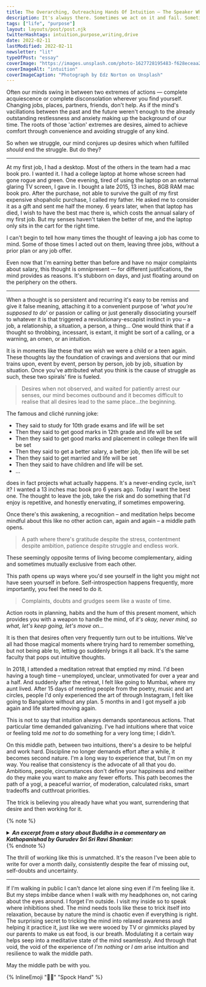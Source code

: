 ```yaml
---
title: The Overarching, Outreaching Hands Of Intuition — The Speaker Who Summons A Middle Path
description: It's always there. Sometimes we act on it and fail. Sometimes we are afraid. Sometimes we don't know if that is it. What is it?
tags: ["life", "purpose"]
layout: layouts/post/post.njk
twitterHashtags: intuition,purpose,writing,drive
date: 2022-02-11
lastModified: 2022-02-11
newsletter: "lit"
typeOfPost: "essay"
coverImage: "https://images.unsplash.com/photo-1627728195483-f628eceaa21c?ixlib=rb-1.2.1&ixid=MnwxMjA3fDB8MHxwaG90by1wYWdlfHx8fGVufDB8fHx8&auto=format&fit=crop&w=1374&q=80"
coverImageAlt: "intuition"
coverImageCaption: "Photograph by Edz Norton on Unsplash"
---
```


Often our minds swing in between two extremes of actions — complete acquiescence or complete disconsolation wherever you find yourself. Changing jobs, places, partners, friends, don't help. As if the mind's vacillations between the past and the future weren't enough to the already outstanding restlessness and anxiety making up the background of our time. The roots of those 'action' extremes are desires, aimed to achieve comfort through convenience and avoiding struggle of any kind.

So when we struggle, our mind conjures up desires which when fulfilled _should_ end the struggle. But do they?

---

At my first job, I had a desktop. Most of the others in the team had a mac book pro. I wanted it. I had a college laptop at home whose screen had gone rogue and green. One evening, tired of using the laptop on an external glaring TV screen, I gave in. I bought a late 2015, 13 inches, 8GB RAM mac book pro. After the purchase, not able to survive the guilt of my first expensive shopaholic purchase, I called my father. He asked me to consider it as a gift and sent me half the money. 6 years later, when that laptop has died, I wish to have the best mac there is, which costs the annual salary of my first job. But my senses haven't taken the better of me, and the laptop only sits in the cart for the right time.

I can't begin to tell how many times the thought of leaving a job has come to mind. Some of those times I acted out on them, leaving three jobs, without a prior plan or any job offer.

Even now that I'm earning better than before and have no major complaints about salary, this thought is omnipresent — for different justifications, the mind provides as reasons. It's stubborn on days, and just floating around on the periphery on the others.

---

When a thought is so persistent and recurring it's easy to be remiss and give it false meaning, attaching it to a convenient purpose of '_what you're supposed to do_' or passion or calling or just generally dissociating yourself to whatever it is that triggered a revolutionary-escapist instinct in you – a job, a relationship, a situation, a person, a thing… One would think that if a thought so throbbing, incessant, is extant, it might be sort of a calling, or a warning, an omen, or an intuition.

It is in moments like these that we wish we were a child or a teen again. These thoughts lay the foundation of cravings and aversions that our mind trains upon, event by event, person by person, job by job, situation by situation. Once you've attributed what you think is the cause of struggle as such, these two spirals' fire is fueled.

> Desires when not observed, and waited for patiently arrest our senses, our mind becomes outbound and it becomes difficult to realise that all desires lead to the same place…the beginning.

The famous and cliché running joke: 

- They said to study for 10th grade exams and life will be set
- Then they said to get good marks in 12th grade and life will be set
- Then they said to get good marks and placement in college then life will be set
- Then they said to get a better salary, a better job, then life will be set
- Then they said to get married and life will be set
- Then they said to have children and life will be set.
- …

does in fact projects what actually happens. It's a never-ending cycle, isn't it? I wanted a 13 inches mac book pro 6 years ago. Today I want the best one. The thought to leave the job, take the risk and do something that I'd enjoy is repetitive, and honestly enervating, if sometimes empowering.

Once there's this awakening, a recognition – and meditation helps become mindful about this like no other action can, again and again – a middle path opens.

> A path where there's gratitude despite the stress, contentment despite ambition, patience despite struggle and endless work.

These seemingly opposite terms of living become complementary, aiding and sometimes mutually exclusive from each other.

This path opens up ways where you'd see yourself in the light you might not have seen yourself in before. Self-introspection happens frequently, more importantly, you feel the need to do it.

> Complaints, doubts and grudges seem like a waste of time.

Action roots in planning, habits and the hum of this present moment, which provides you with a weapon to handle the mind, of _it's okay, never mind, so what, let's keep going, let's move on…_

It is then that desires often very frequently turn out to be intuitions. We've all had those magical moments where trying hard to remember something, but not being able to, letting go suddenly brings it all back. It's the same faculty that pops out intuitive thoughts.

In 2018, I attended a meditation retreat that emptied my mind. I'd been having a tough time – unemployed, unclear, unmotivated for over a year and a half. And suddenly after the retreat, I felt like going to Mumbai, where my aunt lived. After 15 days of meeting people from the poetry, music and art circles, people I'd only experienced the art of through Instagram, I felt like going to Bangalore without any plan. 5 months in and I got myself a job again and life started moving again.

This is not to say that intuition always demands spontaneous actions. That particular time demanded galvanizing. I've had intuitions where that voice or feeling told me _not_ to do something for a very long time; I didn't.

On this middle path, between two intuitions, there's a desire to be helpful and work hard. Discipline no longer demands effort after a while, it becomes second nature. I'm a long way to experience that, but I'm on my way. You realise that consistency is the advocate of all that you do. Ambitions, people, circumstances don't define your happiness and neither do they make you want to make any fewer efforts. This path becomes the path of a yogi, a peaceful warrior, of moderation, calculated risks, smart tradeoffs and cutthroat priorities.

The trick is believing you already have what you want, surrendering that desire and then working for it.

{% note %}
<details>
  <summary><strong><i>An excerpt from a story about Buddha in a commentary on Kathopanishad by Gurudev Sri Sri Ravi Shankar:</i></strong></summary>

  <div style="color:black;">
{% longquote %}
Buddha never knew what death was. Astrologers and priests told his parents that Buddha should never see death. If he sees death then you will lose him. But one day Buddha compelled by his charioteer to take him out, and when he went out, he saw an old person for the first time in his life. He asked charioteer about it. His chatrioteer said, _He is an old man and that is what we will all be one day_. Buddha was a young boy, just 20 years old. When he heard that, he said, _I've  already become old. If this is what is going to happen for sure, then it has already happened._ Then he saw a corpse, and asked what it was. His charioteer said, _This also will happen to everybody. When you are dead four people will carry you and you will be cremated._ Buddha said, _I am already dead. I have that experience right now._

If the mind is sharp, you don't wait for experience to happen to you. Anyone's experience becomes your experience.
{% endlongquote %}
</div>
</details>  
{% endnote %}

The thrill of working like this is unmatched. It's the reason I've been able to write for over a month daily, consistently despite the fear of missing out, self-doubts and uncertainty.

---

If I'm walking in public I can't dance let alone sing even if I'm feeling like it. But my steps imbibe dance when I walk with my headphones on, not caring about the eyes around. I forget I'm outside. I visit my inside so to speak where inhibitions shed. The mind needs tools like these to trick itself into relaxation, because by nature the mind is chaotic even if everything is right. The surprising secret to tricking the mind into relaxed awareness and helping it practice it, just like we were wooed by TV or gimmicks played by our parents to make us eat food, is our breath. Modulating it a certain way helps seep into a meditative state of the mind seamlessly. And through that void, the void of the experience of _I'm nothing_ or _I am_ arise intuition and resilience to walk the middle path.

May the middle path be with you. 

{% InlineEmoji "🖖🏼" "Spock Hand" %}


